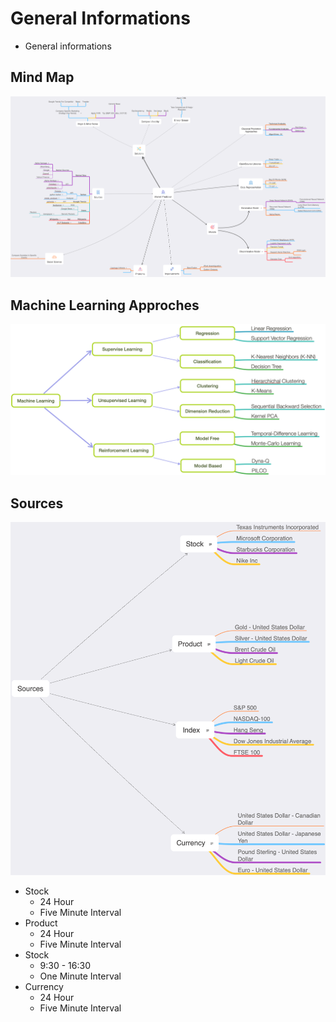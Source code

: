 # General Informations

* General informations

## Mind Map
![Mind Map](images/Prediction.png)

## Machine Learning Approches
![Machine Learning Approches](images/MachineLearning.png)

## Sources
![Sources](images/Sources.png)
* Stock
	* 24 Hour
	* Five Minute Interval
* Product
	* 24 Hour
	* Five Minute Interval
* Stock
	* 9:30 - 16:30
	* One Minute Interval
* Currency
	* 24 Hour
	* Five Minute Interval